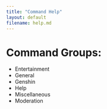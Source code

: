 ```yaml
---
title: "Command Help"
layout: default
filename: help.md
--- 
```


# Command Groups:
* Entertainment
* General
* Genshin
* Help
* Miscellaneous
* Moderation
